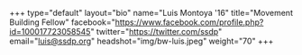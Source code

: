 +++
type="default"
layout="bio"
name="Luis Montoya '16"
title="Movement Building Fellow"
facebook="https://www.facebook.com/profile.php?id=100017723058545"
twitter="https://twitter.com/ssdp"
email="luis@ssdp.org"
headshot="img/bw-luis.jpeg"
weight="70"
+++

